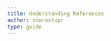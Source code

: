 ```yaml
---
title: Understanding References
author: viwrastupr
type: guide
---
```

<GuideFullWidthImage :src="ViwUnderstandingReferences" href="https://www.deviantart.com/viwrastupr/art/Tutorial-1-Understanding-references-347629747" artist="viwrastupr"/>

<script setup lang="ts">
import ViwUnderstandingReferences from './viw-understanding-references.jpg'
</script>